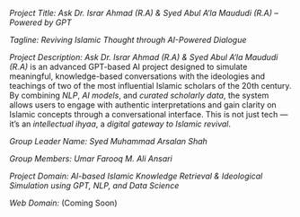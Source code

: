 *Project Title:*
*Ask Dr. Israr Ahmad (R.A) & Syed Abul A‘la Maududi (R.A) – Powered by GPT*

*Tagline:*
*Reviving Islamic Thought through AI-Powered Dialogue*

*Project Description:*
*Ask Dr. Israr Ahmad (R.A) & Syed Abul A‘la Maududi (R.A)* is an advanced GPT-based AI project designed to simulate meaningful, knowledge-based conversations with the ideologies and teachings of two of the most influential Islamic scholars of the 20th century.
By combining *NLP*, *AI models*, and *curated scholarly data*, the system allows users to engage with authentic interpretations and gain clarity on Islamic concepts through a conversational interface.
This is not just tech — it’s an *intellectual ihyaa*, a *digital gateway to Islamic revival*.

*Group Leader Name:*
*Syed Muhammad Arsalan Shah*

*Group Members:*
*Umar Farooq*
*M. Ali Ansari*

*Project Domain:*
*AI-based Islamic Knowledge Retrieval & Ideological Simulation using GPT, NLP, and Data Science*

*Web Domain:*
(Coming Soon)

